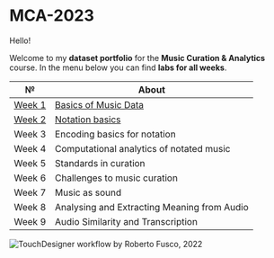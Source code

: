 # MCA-2023

Hello! 

Welcome to my **dataset portfolio** for the **Music Curation & Analytics** course. In the menu below you can find **labs for all weeks**. 



| №| About |
| ------ | ------ |
| [Week 1](https://github.com/user0disconnect/MCA-2023/blob/54d91f23db0f233c916f91165b3fad15dc8f72f0/week1) |  [Basics of Music Data](https://github.com/user0disconnect/MCA-2023/blob/54d91f23db0f233c916f91165b3fad15dc8f72f0/week1)|
| [Week 2](https://github.com/user0disconnect/MCA-2023/blob/54d91f23db0f233c916f91165b3fad15dc8f72f0/week2) |  [Notation basics](https://github.com/user0disconnect/MCA-2023/blob/54d91f23db0f233c916f91165b3fad15dc8f72f0/week2) |
| Week 3 |  Encoding basics for notation |
| Week 4 |  Computational analytics of notated music |
| Week 5 |  Standards in curation |
| Week 6 |  Challenges to music curation |
| Week 7 |  Music as sound |
| Week 8 |  Analysing and Extracting Meaning from Audio |
| Week 9 |  Audio Similarity and Transcription |

![TouchDesigner workflow by Roberto Fusco, 2022](https://github.com/user0disconnect/MCA-2023/blob/27035dd119c0f0ac3c5b670d8ee4f7c440a729fd/TDMovieOut.2.gif)

